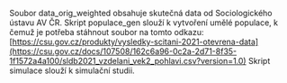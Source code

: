 Soubor data_orig_weighted obsahuje skutečná data od Sociologického ústavu AV ČR.
Skript populace_gen slouží k vytvoření umělé populace, k čemuž je potřeba stáhnout soubor na tomto odkazu: [https://csu.gov.cz/produkty/vysledky-scitani-2021-otevrena-data](https://csu.gov.cz/docs/107508/162c6a96-0c2a-2d71-8f35-1f1572a4a100/sldb2021_vzdelani_vek2_pohlavi.csv?version=1.0)
Skript simulace slouží k simulační studii.
